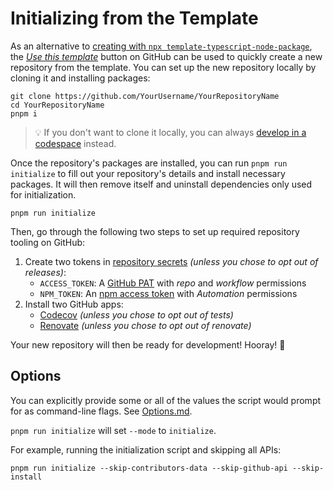 # Initializing from the Template

As an alternative to [creating with `npx template-typescript-node-package`](./Creation.md), the [_Use this template_](https://github.com/JoshuaKGoldberg/template-typescript-node-package/generate) button on GitHub can be used to quickly create a new repository from the template.
You can set up the new repository locally by cloning it and installing packages:

```shell
git clone https://github.com/YourUsername/YourRepositoryName
cd YourRepositoryName
pnpm i
```

> 💡 If you don't want to clone it locally, you can always [develop in a codespace](https://docs.github.com/en/codespaces/developing-in-codespaces/developing-in-a-codespace) instead.

Once the repository's packages are installed, you can run `pnpm run initialize` to fill out your repository's details and install necessary packages.
It will then remove itself and uninstall dependencies only used for initialization.

```shell
pnpm run initialize
```

Then, go through the following two steps to set up required repository tooling on GitHub:

1. Create two tokens in [repository secrets](https://docs.github.com/en/actions/security-guides/encrypted-secrets) _(unless you chose to opt out of releases)_:
   - `ACCESS_TOKEN`: A [GitHub PAT](https://github.com/settings/tokens/new) with _repo_ and _workflow_ permissions
   - `NPM_TOKEN`: An [npm access token](https://docs.npmjs.com/creating-and-viewing-access-tokens/) with _Automation_ permissions
2. Install two GitHub apps:
   - [Codecov](https://github.com/marketplace/codecov) _(unless you chose to opt out of tests)_
   - [Renovate](https://github.com/marketplace/renovate) _(unless you chose to opt out of renovate)_

Your new repository will then be ready for development!
Hooray! 🥳

## Options

You can explicitly provide some or all of the values the script would prompt for as command-line flags.
See [Options.md](./Options.md).

`pnpm run initialize` will set `--mode` to `initialize`.

For example, running the initialization script and skipping all APIs:

```shell
pnpm run initialize --skip-contributors-data --skip-github-api --skip-install
```
